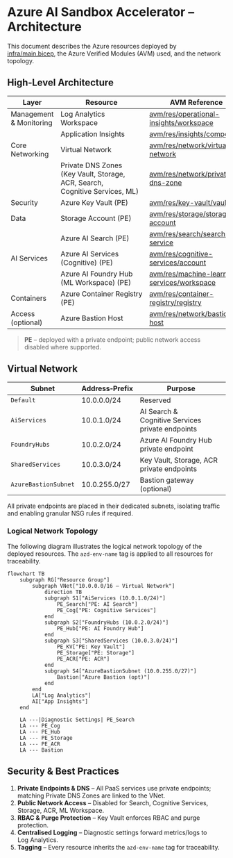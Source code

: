 # Azure AI Sandbox Accelerator – Architecture

This document describes the Azure resources deployed by [infra/main.bicep](infra/main.bicep), the Azure Verified Modules (AVM) used, and the network topology.

## High‑Level Architecture

| Layer | Resource | AVM Reference |
|-------|----------|---------------|
| Management & Monitoring | Log Analytics Workspace | [avm/res/operational-insights/workspace](https://github.com/Azure/bicep-registry-modules/tree/main/modules/operational-insights/workspace) |
|  | Application Insights | [avm/res/insights/component](https://github.com/Azure/bicep-registry-modules/tree/main/modules/insights/component) |
| Core Networking | Virtual Network | [avm/res/network/virtual-network](https://github.com/Azure/bicep-registry-modules/tree/main/modules/network/virtual-network) |
|  | Private DNS Zones (Key Vault, Storage, ACR, Search, Cognitive Services, ML) | [avm/res/network/private-dns-zone](https://github.com/Azure/bicep-registry-modules/tree/main/modules/network/private-dns-zone) |
| Security | Azure Key Vault (PE) | [avm/res/key-vault/vault](https://github.com/Azure/bicep-registry-modules/tree/main/modules/key-vault/vault) |
| Data | Storage Account (PE) | [avm/res/storage/storage-account](https://github.com/Azure/bicep-registry-modules/tree/main/modules/storage/storage-account) |
|  | Azure AI Search (PE) | [avm/res/search/search-service](https://github.com/Azure/bicep-registry-modules/tree/main/modules/search/search-service) |
| AI Services | Azure AI Services (Cognitive) (PE) | [avm/res/cognitive-services/account](https://github.com/Azure/bicep-registry-modules/tree/main/modules/cognitive-services/account) |
|  | Azure AI Foundry Hub (ML Workspace) (PE) | [avm/res/machine-learning-services/workspace](https://github.com/Azure/bicep-registry-modules/tree/main/modules/machine-learning-services/workspace) |
| Containers | Azure Container Registry (PE) | [avm/res/container-registry/registry](https://github.com/Azure/bicep-registry-modules/tree/main/modules/container-registry/registry) |
| Access (optional) | Azure Bastion Host | [avm/res/network/bastion-host](https://github.com/Azure/bicep-registry-modules/tree/main/modules/network/bastion-host) |

> **PE** – deployed with a private endpoint; public network access disabled where supported.

## Virtual Network

| Subnet | Address‑Prefix | Purpose |
|--------|----------------|---------|
| `Default` | 10.0.0.0/24 | Reserved |
| `AiServices` | 10.0.1.0/24 | AI Search & Cognitive Services private endpoints |
| `FoundryHubs` | 10.0.2.0/24 | Azure AI Foundry Hub private endpoint |
| `SharedServices` | 10.0.3.0/24 | Key Vault, Storage, ACR private endpoints |
| `AzureBastionSubnet` | 10.0.255.0/27 | Bastion gateway (optional) |

All private endpoints are placed in their dedicated subnets, isolating traffic and enabling granular NSG rules if required.

### Logical Network Topology

The following diagram illustrates the logical network topology of the deployed resources. The `azd-env-name` tag is applied to all resources for traceability.

```mermaid
flowchart TB
    subgraph RG["Resource Group"]
        subgraph VNet["10.0.0.0/16 – Virtual Network"]
            direction TB
            subgraph S1["AiServices (10.0.1.0/24)"]
                PE_Search["PE: AI Search"]
                PE_Cog["PE: Cognitive Services"]
            end
            subgraph S2["FoundryHubs (10.0.2.0/24)"]
                PE_Hub["PE: AI Foundry Hub"]
            end
            subgraph S3["SharedServices (10.0.3.0/24)"]
                PE_KV["PE: Key Vault"]
                PE_Storage["PE: Storage"]
                PE_ACR["PE: ACR"]
            end
            subgraph S4["AzureBastionSubnet (10.0.255.0/27)"]
                Bastion["Azure Bastion (opt)"]
            end
        end
        LA["Log Analytics"]
        AI["App Insights"]
    end

    LA ---|Diagnostic Settings| PE_Search
    LA --- PE_Cog
    LA --- PE_Hub
    LA --- PE_Storage
    LA --- PE_ACR
    LA --- Bastion
```

## Security & Best Practices

1. **Private Endpoints & DNS** – All PaaS services use private endpoints; matching Private DNS Zones are linked to the VNet.
2. **Public Network Access** – Disabled for Search, Cognitive Services, Storage, ACR, ML Workspace.
3. **RBAC & Purge Protection** – Key Vault enforces RBAC and purge protection.
4. **Centralised Logging** – Diagnostic settings forward metrics/logs to Log Analytics.
5. **Tagging** – Every resource inherits the `azd-env-name` tag for traceability.
